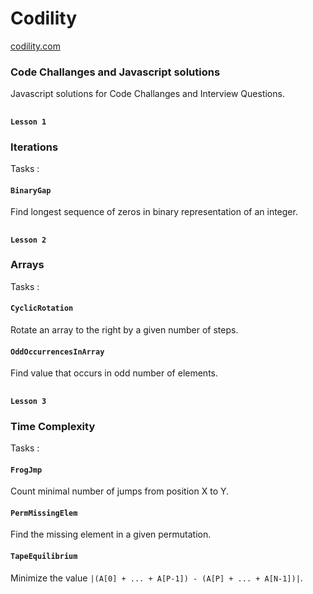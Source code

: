 # Codility

[codility.com](http://codility.com)

### Code Challanges and Javascript solutions

Javascript solutions for Code Challanges and Interview Questions.

<!-- ```bash
``` -->

##

#### `Lesson 1`

### Iterations

Tasks :

#### `BinaryGap`

Find longest sequence of zeros in binary representation of an integer.

##

#### `Lesson 2`

### Arrays

Tasks :

#### `CyclicRotation`

Rotate an array to the right by a given number of steps.

#### `OddOccurrencesInArray`

Find value that occurs in odd number of elements.

##

#### `Lesson 3`

### Time Complexity

Tasks :

#### `FrogJmp`

Count minimal number of jumps from position X to Y.

#### `PermMissingElem`

Find the missing element in a given permutation.

#### `TapeEquilibrium`

Minimize the value `|(A[0] + ... + A[P-1]) - (A[P] + ... + A[N-1])|`.

##
